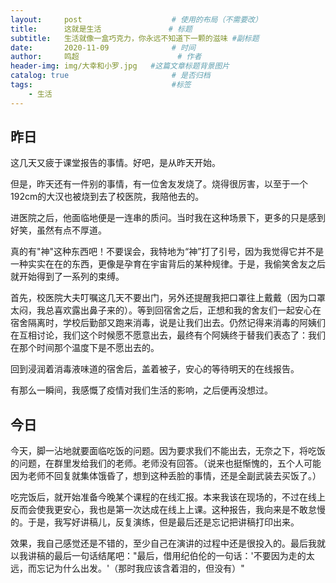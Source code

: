 ```yaml
---
layout:     post   				    # 使用的布局（不需要改）
title:      这就是生活 				# 标题 
subtitle:   生活就像一盒巧克力，你永远不知道下一颗的滋味 #副标题
date:       2020-11-09 				# 时间
author:     鸣超 						# 作者
header-img: img/大幸和小罗.jpg 	#这篇文章标题背景图片
catalog: true 						# 是否归档
tags:								#标签
    - 生活
---
```

## 昨日
这几天又疲于课堂报告的事情。好吧，是从昨天开始。

但是，昨天还有一件别的事情，有一位舍友发烧了。烧得很厉害，以至于一个192cm的大汉也被烧到去了校医院，我陪他去的。

进医院之后，他面临地便是一连串的质问。当时我在这种场景下，更多的只是感到好笑，虽然有点不厚道。

真的有"神"这种东西吧！不要误会，我特地为“神”打了引号，因为我觉得它并不是一种实实在在的东西，更像是孕育在宇宙背后的某种规律。于是，我偷笑舍友之后就开始得到了一系列的束缚。

首先，校医院大夫叮嘱这几天不要出门，另外还提醒我把口罩往上戴戴（因为口罩太闷，我总喜欢露出鼻子来的）。等到回宿舍之后，正想和我的舍友们一起安心在宿舍隔离时，学校后勤部又跑来消毒，说是让我们出去。仍然记得来消毒的阿姨们在互相讨论，我们这个时候愿不愿意出去，最终有个阿姨终于替我们表态了：我们在那个时间那个温度下是不愿出去的。

回到浸润着消毒液味道的宿舍后，盖着被子，安心的等待明天的在线报告。

有那么一瞬间，我感慨了疫情对我们生活的影响，之后便再没想过。
## 今日
今天，脚一沾地就要面临吃饭的问题。因为要求我们不能出去，无奈之下，将吃饭的问题，在群里发给我们的老师。老师没有回答。（说来也挺惭愧的，五个人可能因为老师不回复就集体饿昏了，想到这种丢脸的事情，还是全副武装去买饭了。）

吃完饭后，就开始准备今晚某个课程的在线汇报。本来我该在现场的，不过在线上反而会使我更安心，我也是第一次达成在线上上课。这种报告，我向来是不敢怠慢的。于是，我写好讲稿儿，反复演练，但是最后还是忘记把讲稿打印出来。

效果，我自己感觉还是不错的，至少自己在演讲的过程中还是很投入的。最后我就以我讲稿的最后一句话结尾吧："最后，借用纪伯伦的一句话：'不要因为走的太远，而忘记为什么出发。'（那时我应该含着泪的，但没有）"
